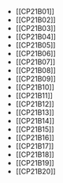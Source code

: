 - [[CP21B01]]
- [[CP21B02]]
- [[CP21B03]]
- [[CP21B04]]
- [[CP21B05]]
- [[CP21B06]]
- [[CP21B07]]
- [[CP21B08]]
- [[CP21B09]]
- [[CP21B10]]
- [[CP21B11]]
- [[CP21B12]]
- [[CP21B13]]
- [[CP21B14]]
- [[CP21B15]]
- [[CP21B16]]
- [[CP21B17]]
- [[CP21B18]]
- [[CP21B19]]
- [[CP21B20]]